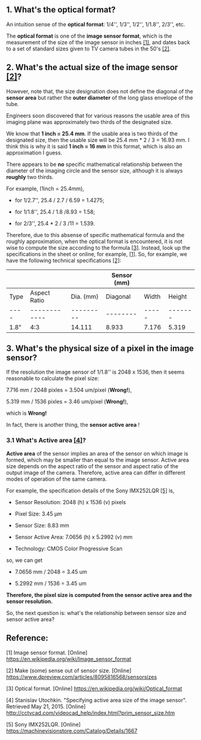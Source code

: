 
## 1. What's the **optical format**?

An intuition sense of the **optical format**: 1/4'', 1/3'', 1/2'', 1/1.8'', 2/3'', etc. 

The **optical format** is one of the **image sensor format**, which is the measurement of the size of the image sensor 
in inches [[1]](https://en.wikipedia.org/wiki/Image_sensor_format), and dates back to a set of standard sizes given to 
TV camera tubes in the 50's [[2]](https://www.dpreview.com/articles/8095816568/sensorsizes).

## 2. What's the actual size of the image sensor [[2]](https://www.dpreview.com/articles/8095816568/sensorsizes)?

However, note that, the size designation does not define the diagonal of the **sensor area** but rather the **outer diameter** 
of the long glass envelope of the tube. 

Engineers soon discovered that for various reasons the usable area of this imaging plane was approximately two thirds of 
the designated size. 

We know that **1 inch = 25.4 mm**. If the usable area is two thirds of the designated size, then the usable size will be
25.4 mm * 2 / 3 = 16.93 mm. I think this is why it is said **1 inch = 16 mm** in this format, which is also an 
approximation I guess.

There appears to be **no** specific mathematical relationship between the diameter of the imaging circle and the sensor size, 
although it is always **roughly** two thirds.



For example, (1inch = 25.4mm), 

* for 1/2.7'', 25.4 / 2.7 / 6.59 = 1.4275;

* for 1/1.8'', 25.4 / 1.8 /8.93 = 1.58;

* for 2/3'', 25.4 * 2 / 3 /11 = 1.539.


Therefore, due to this absense of specific mathematical formula and the roughly approximation,
when the optical format is encountered, it is not wise to compute the size according to the formula
[[3]](https://en.wikipedia.org/wiki/Optical_format). 
Instead, look up the specifications in the sheet or online, for example, 
[[1]](https://en.wikipedia.org/wiki/Image_sensor_format).
So, for example, we have the following technical specifications [[2]](https://www.dpreview.com/articles/8095816568/sensorsizes):


|      |              |           | Sensor (mm) | | |
| ---- | ------------ | --------- | -------- | ----- | ------- |
| Type | Aspect Ratio |	Dia. (mm) |	Diagonal | Width |	Height |
| ---- | ------------ | --------- | -------- | ----- | ------- |
| 1.8" |	4:3         |	14.111	  |  8.933   | 7.176 |	5.319  |



## 3. What's the physical size of a pixel in the image sensor?

If the resolution the image sensor of 1/1.8'' is 2048 x 1536, then it seems reasonable to calculate the pixel size:

7.716 mm / 2048 pixles = 3.504 um/pixel (**Wrong!**),

5.319 mm / 1536 pixles = 3.46 um/pixel (**Wrong!**),

which is **Wrong!** 

In fact, there is another thing, the **sensor active area** !

### 3.1 What's **Active area** [[4]](http://cctvcad.com/videocad_help/index.html?prim_sensor_size.htm)?

**Active area** of the sensor implies an area of the sensor on which image is formed, which may be smaller than 
equal to the image sensor.
Active area size depends on the aspect ratio of the sensor and aspect ratio of the output image of the camera. 
Therefore, active area can differ in different modes of operation of the same camera.

For example, the specification details of the Sony IMX252LQR [[5]](https://machinevisionstore.com/Catalog/Details/1667) is,

  * Sensor Resolution:	2048 (h) x 1536 (v) pixels
  
  * Pixel Size:	3.45 µm
  
  * Sensor Size:	8.83 mm
  
  * Sensor Active Area:	7.0656 (h) x 5.2992 (v) mm
  
  * Technology:	CMOS Color Progressive Scan

so, we can get

  * 7.0656 mm / 2048 = 3.45 um
  
  * 5.2992 mm / 1536 = 3.45 um
  
 **Therefore, the pixel size is computed from the sensor active area and the sensor resolution.**
 
 So, the next question is: what's the relationship between sensor size and sensor active area?



## Reference:

[1] Image sensor format. [Online] https://en.wikipedia.org/wiki/Image_sensor_format

[2] Make (some) sense out of sensor size. [Online] https://www.dpreview.com/articles/8095816568/sensorsizes

[3] Optical format. [Online] https://en.wikipedia.org/wiki/Optical_format

[4] Stanislav Utochkin. "Specifying active area size of the image sensor". Retrieved May 21, 2015. 
[Online] http://cctvcad.com/videocad_help/index.html?prim_sensor_size.htm

[5] Sony IMX252LQR. [Online] https://machinevisionstore.com/Catalog/Details/1667

